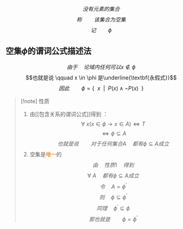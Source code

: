$$\tag{空集}没有元素的集合$$
$$称 \qquad 该集合为 空集$$
$$\tag{空集}记 \qquad \phi$$

## 空集$\phi$的谓词公式描述法

$$由于 \quad 论域内任何可以x \notin \phi$$
$$也就是说 \qquad x \in \phi 是\underline{\textbf{永假式}}$$
$$因此 \qquad \phi=\{\ \ x\ \ |\ \ P(x) \wedge \neg P(x)\ \ \}$$

> [!note] 性质
> 1. 由[[包含关系的谓词公式]]得到 ：
> $$\forall \ x(x \in \phi \rightarrow x \in A) \Leftrightarrow T$$
> $$\Leftrightarrow \phi \subseteq A$$
> $$也就是说 \qquad 对于任何集合A \quad 都有 \phi \subseteq A成立$$
> 2. 空集是<font color="#f79646">**唯一**</font>的
> $$由\quad 性质1 \quad 得到$$
> $$\forall  \ A \quad 都有 \phi \subseteq A成立$$
> $$令 \quad A = \phi^{'}$$
> $$则 \quad \phi \subseteq \phi^{'}$$
> $$同理 \quad \phi^{'} \subseteq \phi$$
> $$那也就是 \qquad \phi=\phi^{'}$$